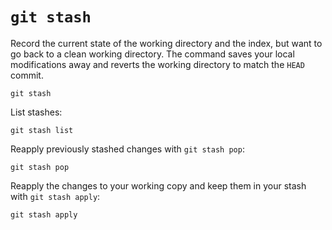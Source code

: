 # `git stash`

Record the current state of the working directory and the index, but want to go back to a clean
working directory.
The command saves your local modifications away and reverts the working directory to match the
`HEAD` commit.

~~~~
git stash
~~~~

List stashes:

~~~~
git stash list
~~~~

Reapply previously stashed changes with `git stash pop`:

~~~~
git stash pop
~~~~

Reapply the changes to your working copy and keep them in your stash with `git stash apply`:

~~~~
git stash apply
~~~~
